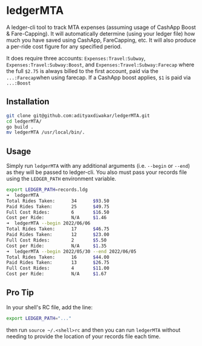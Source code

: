 # ledgerMTA
A ledger-cli tool to track MTA expenses (assuming usage of CashApp Boost & Fare-Capping). It will automatically determine (using your ledger file) how much you have saved using CashApp, FareCapping, etc. It will also produce a per-ride cost figure for any specified period.

It does require three accounts: `Expenses:Travel:Subway`, `Expenses:Travel:Subway:Boost`, and `Expenses:Travel:Subway:Farecap` where the full `$2.75` is always billed to the first account, paid via the `...:Farecap`when using farecap. If a CashApp boost applies, `$1` is paid via `...:Boost`

## Installation
```sh
git clone git@github.com:adityaxdiwakar/ledgerMTA.git
cd ledgerMTA/
go build .
mv ledgerMTA /usr/local/bin/.
```

## Usage
Simply run `ledgerMTA` with any additional arguments (i.e. `--begin` or `--end`) as they will be passed to ledger-cli. You also must pass your records file using the `LEDGER_PATH` environment variable.
```sh
export LEDGER_PATH=records.ldg
➜  ledgerMTA
Total Rides Taken:      34      $93.50
Paid Rides Taken:       25      $49.75
Full Cost Rides:        6       $16.50
Cost per Ride:          N/A     $1.46
➜  ledgerMTA --begin 2022/06/06      
Total Rides Taken:      17      $46.75
Paid Rides Taken:       12      $23.00
Full Cost Rides:        2       $5.50
Cost per Ride:          N/A     $1.35
➜  ledgerMTA --begin 2022/05/30 --end 2022/06/05 
Total Rides Taken:      16      $44.00
Paid Rides Taken:       13      $26.75
Full Cost Rides:        4       $11.00
Cost per Ride:          N/A     $1.67
```

## Pro Tip
In your shell's RC file, add the line:
```sh
export LEDGER_PATH="..."
```
then run `source ~/.<shell>rc` and then you can run `ledgerMTA` without needing to provide the location of your records file each time.
